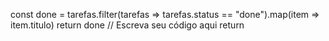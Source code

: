 const done = tarefas.filter(tarefas => tarefas.status == "done").map(item => item.titulo)
 return done
 // Escreva seu código aqui
return 